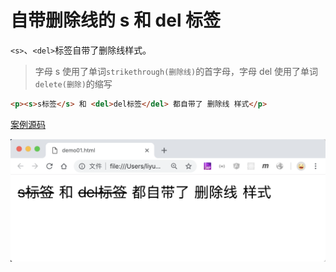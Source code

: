 # 自带删除线的 s 和 del 标签

`<s>`、`<del>`标签自带了删除线样式。

> 字母 s 使用了单词`strikethrough(删除线)`的首字母，字母 del 使用了单词`delete(删除)`的缩写

```html
<p><s>s标签</s> 和 <del>del标签</del> 都自带了 删除线 样式</p>
```

[案例源码](./demo/demo01.html)

![](./images/01.png)
